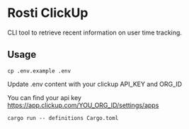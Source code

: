 # Rosti ClickUp

CLI tool to retrieve recent information on user time tracking.

## Usage

```cp .env.example .env```

Update .env content with your clickup API_KEY and ORG_ID  

You can find your api key https://app.clickup.com/YOU_ORG_ID/settings/apps

```cargo run -- definitions Cargo.toml```
